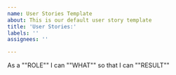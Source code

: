 ```yaml
---
name: User Stories Template
about: This is our default user story template
title: 'User Stories:'
labels: ''
assignees: ''

---
```


As a ""ROLE"" I can ""WHAT"" so that I can ""RESULT""
